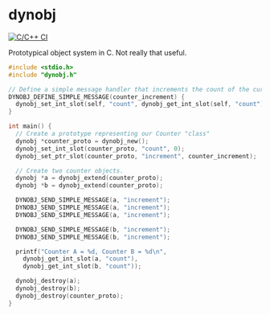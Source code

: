 # dynobj

[![C/C++ CI](https://github.com/rameshvarun/dynobj/actions/workflows/c-cpp.yml/badge.svg)](https://github.com/rameshvarun/dynobj/actions/workflows/c-cpp.yml)

Prototypical object system in C. Not really that useful.

```c
#include <stdio.h>
#include "dynobj.h"

// Define a simple message handler that increments the count of the current object.
DYNOBJ_DEFINE_SIMPLE_MESSAGE(counter_increment) {
  dynobj_set_int_slot(self, "count", dynobj_get_int_slot(self, "count") + 1);
}

int main() {
  // Create a prototype representing our Counter "class"
  dynobj *counter_proto = dynobj_new();
  dynobj_set_int_slot(counter_proto, "count", 0);
  dynobj_set_ptr_slot(counter_proto, "increment", counter_increment);

  // Create two counter objects.
  dynobj *a = dynobj_extend(counter_proto);
  dynobj *b = dynobj_extend(counter_proto);

  DYNOBJ_SEND_SIMPLE_MESSAGE(a, "increment");
  DYNOBJ_SEND_SIMPLE_MESSAGE(a, "increment");
  DYNOBJ_SEND_SIMPLE_MESSAGE(a, "increment");

  DYNOBJ_SEND_SIMPLE_MESSAGE(b, "increment");
  DYNOBJ_SEND_SIMPLE_MESSAGE(b, "increment");

  printf("Counter A = %d, Counter B = %d\n",
    dynobj_get_int_slot(a, "count"),
    dynobj_get_int_slot(b, "count"));

  dynobj_destroy(a);
  dynobj_destroy(b);
  dynobj_destroy(counter_proto);
}
```
